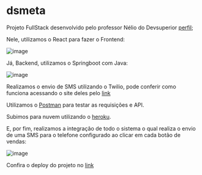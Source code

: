 # dsmeta

Projeto FullStack desenvolvido pelo professor Nélio do Devsuperior [perfil](https://github.com/devsuperior);

Nele, utilizamos o React para fazer o Frontend:

![image](https://user-images.githubusercontent.com/100444673/202927387-f8ec4fca-ae8a-4464-995f-8472b65c92e1.png)

Já, Backend, utilizamos o Springboot com Java:

![image](https://user-images.githubusercontent.com/100444673/202927496-e7ba78a1-3610-4d11-ab7c-fcb1555e26ed.png)


Realizamos o envio de SMS utilizando o Twilio, pode conferir como funciona acessando o site deles pelo [link](https://www.twilio.com/go/twilio-brand-sales-pt-1?utm_source=google&utm_medium=cpc&utm_term=twilio&utm_campaign=G_S_LATAM_Brand_Twilio_Portuguese&cq_plac=&cq_net=g&cq_pos=&cq_med=&cq_plt=gp&gclid=Cj0KCQiAveebBhD_ARIsAFaAvrFiginAfo0TE4jCj23kc7lOCNDbkk3zjPUdmOluJ29qN0KIN3hH1NYaAjnPEALw_wcB)

Utilizamos o [Postman](https://www.postman.com/) para testar as requisições e API.

Subimos para nuvem utilizando o [heroku](https://dashboard.heroku.com/apps).

E, por fim, realizamos a integração de todo o sistema o qual realiza o envio de uma SMS para o telefone configurado ao clicar em cada botão de vendas:

![image](https://user-images.githubusercontent.com/100444673/202927705-c055b3f1-8f82-4240-a200-a0603cf7f9fa.png)


Confira o deploy do projeto no [link](https://dsmetahudson.netlify.app/)
